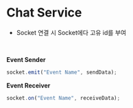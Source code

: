 # Chat Service

-   Socket 연결 시 Socket에다 고유 id를 부여

<br>

**Event Sender** <br>

```typescript
socket.emit("Event Name", sendData);
```

**Event Receiver** <br>

```typescript
socket.on("Event Name", receiveData);
```

